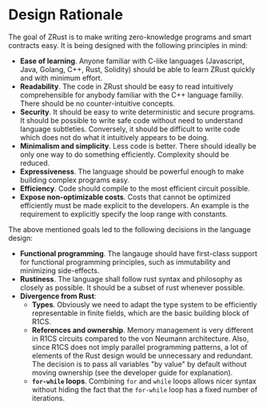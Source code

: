# Design Rationale

The goal of ZRust is to make writing zero-knowledge programs and smart
contracts easy. It is being designed with the following principles in mind:

- **Ease of learning**. Anyone familiar with C-like languages (Javascript, Java, Golang,
 C++, Rust, Solidity) should be able to learn ZRust quickly and with
 minimum effort.
- **Readability**. The code in ZRust should be easy to read intuitively
 comprehensible for anybody familiar with the C++ language familiy. There should
 be no counter-intuitive concepts.
- **Security**. It should be easy to write deterministic and secure programs.
 It should be possible to write safe code without need to understand language
 subtleties. Conversely, it should be difficult to write code which does not do
 what it intuitively appears to be doing.
- **Minimalism and simplicity**. Less code is better. There should ideally be
 only one way to do something efficiently. Complexity should be reduced.
- **Expressiveness**. The language should be powerful enough to make building
 complex programs easy.
- **Efficiency**. Code should compile to the most efficient circuit possible.
- **Expose non-optimizable costs**. Costs that cannot be optimized efficiently
 must be made explicit to the developers. An example is the requirement to
 explicitly specify the loop range with constants.

The above mentioned goals led to the following decisions in the language design:

- **Functional programming**. The langauge should have first-class support for
 functional programming principles, such as immutability and minimizing
 side-effects.
- **Rustiness**. The language shall follow rust syntax and philosophy as closely
 as possible. It should be a subset of rust whenever possible. 
- **Divergence from Rust**:
  - **Types**. Obviously we need to adapt the type system to be efficiently
   representable in finite fields, which are the basic building block of R1CS.
  - **References and ownership**. Memory management is very different in R1CS
   circuits compared to the von Neumann architecture. Also, since R1CS does not 
   imply parallel programming patterns, a lot of elements of the Rust design would be 
   unnecessary and redundant. The decision is to pass all variables "by value" by default 
   without moving ownership (see the developer guide for explanation).
  - **`for-while` loops**. Combining `for` and `while` loops allows nicer syntax
   without hiding the fact that the `for-while` loop has a fixed number
   of iterations.

